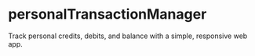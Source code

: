 # personalTransactionManager
Track personal credits, debits, and balance with a simple, responsive web app.
